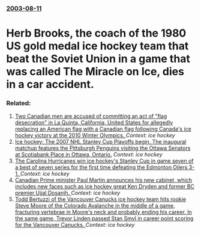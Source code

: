 ### [2003-08-11](/news/2003/08/11/index.md)

#  Herb Brooks, the coach of the 1980 US gold medal ice hockey team that beat the Soviet Union in a game that was called The Miracle on Ice, dies in a car accident.




### Related:

1. [Two Canadian men are accused of committing an act of "flag desecration" in La Quinta, California, United States for allegedly replacing an American flag with a Canadian flag following Canada's ice hockey victory at the 2010 Winter Olympics. ](/news/2010/04/20/two-canadian-men-are-accused-of-committing-an-act-of-flag-desecration-in-la-quinta-california-united-states-for-allegedly-replacing-an-a.md) _Context: ice hockey_
2. [ Ice hockey: The 2007 NHL Stanley Cup Playoffs begin. The inaugural matchup features the Pittsburgh Penguins visiting the Ottawa Senators at Scotiabank Place in Ottawa, Ontario.](/news/2007/04/11/ice-hockey-the-2007-nhl-stanley-cup-playoffs-begin-the-inaugural-matchup-features-the-pittsburgh-penguins-visiting-the-ottawa-senators-at.md) _Context: ice hockey_
3. [ The Carolina Hurricanes win ice hockey's Stanley Cup in game seven of a best of seven series for the first time defeating the Edmonton Oilers 3-1. ](/news/2006/06/19/the-carolina-hurricanes-win-ice-hockey-s-stanley-cup-in-game-seven-of-a-best-of-seven-series-for-the-first-time-defeating-the-edmonton-oile.md) _Context: ice hockey_
4. [ Canadian Prime minister Paul Martin announces his new cabinet, which includes new faces such as ice hockey great Ken Dryden and former BC premier Ujjal Dosanjh. ](/news/2004/07/20/canadian-prime-minister-paul-martin-announces-his-new-cabinet-which-includes-new-faces-such-as-ice-hockey-great-ken-dryden-and-former-bc-p.md) _Context: ice hockey_
5. [ Todd Bertuzzi of the Vancouver Canucks ice hockey team hits rookie Steve Moore of the Colorado Avalanche in the middle of a game, fracturing vertebrae in Moore's neck and probably ending his career. In the same game, Trevor Linden passed Stan Smyl in career point scoring for the Vancouver Canucks. ](/news/2004/03/8/todd-bertuzzi-of-the-vancouver-canucks-ice-hockey-team-hits-rookie-steve-moore-of-the-colorado-avalanche-in-the-middle-of-a-game-fracturin.md) _Context: ice hockey_
